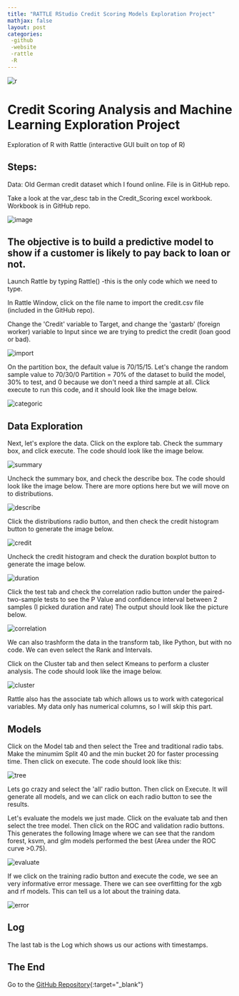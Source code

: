 ```yaml
---
title: "RATTLE RStudio Credit Scoring Models Exploration Project"
mathjax: false
layout: post
categories: 
 -github
 -website
 -rattle
 -R
---
```


![r](https://github.com/edbe777/my-projects/blob/main/Rattle_Exploration/r.png?raw=true)

# Credit Scoring Analysis and Machine Learning Exploration Project

Exploration of R with Rattle (interactive GUI built on top of R) 



## Steps:

Data: Old German credit dataset which I found online. File is in GitHub repo.

Take a look at the var_desc tab in the Credit_Scoring excel workbook. Workbook is in GitHub repo.

![image](https://user-images.githubusercontent.com/61211582/162616236-15c62b6b-0b87-4288-9a64-eeb00e791d8f.png)



## The objective is to build a predictive model to show if a customer is likely to pay back to loan or not.

Launch Rattle by typing Rattle() -this is the only code which we need to type.

In Rattle Window, click on the file name to import the credit.csv file (included in the GitHub repo).

Change the 'Credit' variable to Target, and change the 'gastarb' (foreign worker) variable to Input since we are trying to predict the credit (loan good or bad). 

![import](https://github.com/edbe777/my-projects/blob/main/Rattle_Exploration/Rattle%20import%20csv.JPG?raw=true)

On the partition box, the default value is 70/15/15. Let's change the random sample value to 70/30/0   Partition = 70% of the dataset to build the model, 30% to test, and 0 because we don't need a third sample at all. 
Click execute to run this code, and it should look like the image below.

![categoric](https://github.com/edbe777/my-projects/blob/main/Rattle_Exploration/Rattle%20categoric.JPG?raw=true)



## Data Exploration

Next, let's explore the data. Click on the explore tab.
Check the summary box, and click execute. The code should look like the image below.

![summary](https://github.com/edbe777/my-projects/blob/main/Rattle_Exploration/Rattle%20summary%20explore.JPG?raw=true)

Uncheck the summary box, and check the describe box. The code should look like the image below. There are more options here but we will move on to distributions.

![describe](https://github.com/edbe777/my-projects/blob/main/Rattle_Exploration/Rattle%20describe.JPG?raw=true)

Click the distributions radio button, and then check the credit histogram button to generate the image below. 

![credit](https://github.com/edbe777/my-projects/blob/main/Rattle_Exploration/Rattle%20credit%20distribution.JPG?raw=true)

Uncheck the credit histogram and check the duration boxplot button to generate the image below.

![duration](https://github.com/edbe777/my-projects/blob/main/Rattle_Exploration/Rattle%20duration.JPG?raw=true)

Click the test tab and check the correlation radio button under the paired-two-sample tests to see the P Value and confidence interval between 2 samples (I picked duration and rate) The output should look like the picture below.

![correlation](https://github.com/edbe777/my-projects/blob/main/Rattle_Exploration/Rattle%20test%20correlation.JPG?raw=true)

We can also trashform the data in the transform tab, like Python, but with no code. We can even select the Rank and Intervals.

Click on the Cluster tab and then select Kmeans to perform a cluster analysis. The code should look like the image below. 

![cluster](https://github.com/edbe777/my-projects/blob/main/Rattle_Exploration/Rattle%20cluster.JPG?raw=true)

Rattle also has the associate tab which allows us to work with categorical variables. My data only has numerical columns, so I will skip this part.



## Models
Click on the Model tab and then select the Tree and traditional radio tabs. Make the minumim Split 40 and the min bucket 20 for faster processing time. Then click on execute. The code should look like this:

![tree](https://github.com/edbe777/my-projects/blob/main/Rattle_Exploration/Rattle%20Tree.JPG?raw=true)

Lets go crazy and select the 'all' radio button. Then click on Execute. It will generate all models, and we can click on each radio button to see the results.

Let's evaluate the models we just made. Click on the evaluate tab and then select the tree model. Then click on the ROC and validation radio buttons. 
This generates the following Image where we can see that the random forest, ksvm, and glm models performed the best (Area under the ROC curve >0.75).

![evaluate](https://github.com/edbe777/my-projects/blob/main/Rattle_Exploration/Rattle%20model%20evaluation.JPG?raw=true)

If we click on the training radio button and execute the code, we see an very informative error message. There we can see overfitting for the xgb and rf models. This can tell us a lot about the training data. 

![error](https://github.com/edbe777/my-projects/blob/main/Rattle_Exploration/Rattle%20evaluate%20training%20error.JPG?raw=true)


## Log
The last tab is the Log which shows us our actions with timestamps. 

## The End

Go to the [GitHub Repository](https://github.com/edbe777/my-projects/tree/main/Rattle_Exploration){:target="_blank"}
